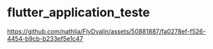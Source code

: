 # flutter_application_teste



https://github.com/nathlia/FlyDvalin/assets/50881887/fa0278ef-f526-4454-b9cb-b233ef5e1c47

